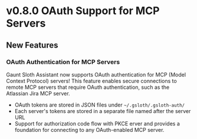# v0.8.0 OAuth Support for MCP Servers

## New Features

### OAuth Authentication for MCP Servers
Gaunt Sloth Assistant now supports OAuth authentication for MCP (Model Context Protocol) servers!
This feature enables secure connections to remote MCP servers that require OAuth authentication,
such as the Atlassian Jira MCP server.

- OAuth tokens are stored in JSON files under `~/.gsloth/.gsloth-auth/`
- Each server's tokens are stored in a separate file named after the server URL
- Support for authorization code flow with PKCE
erver and provides a foundation for connecting to any OAuth-enabled MCP server.
